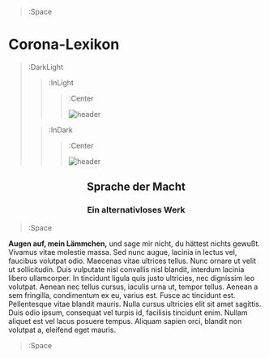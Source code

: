 > :Space


<h1>Corona-Lexikon</h1>


> :DarkLight
> > :InLight
> > 
> > > :Center
> > >
> > > ![header](/images/corona-chronik.png)
>
> > :InDark
> >
> > > :Center
> > >
> > > ![header](/images/corona-chronik-inverted.png)


<div align="center"><h2>Sprache der Macht</h2></div>

<div align="center"><h3>Ein alternativloses Werk</h3></div>

> :Space

__Augen auf, mein Lämmchen,__ und sage mir nicht, du hättest nichts gewußt. Vivamus vitae molestie massa. Sed nunc augue, lacinia in lectus vel, faucibus volutpat odio. Maecenas vitae ultrices tellus. Nunc ornare ut velit ut sollicitudin. Duis vulputate nisl convallis nisl blandit, interdum lacinia libero ullamcorper. In tincidunt ligula quis justo ultricies, nec dignissim leo volutpat. Aenean nec tellus cursus, iaculis urna ut, tempor tellus. Aenean a sem fringilla, condimentum ex eu, varius est. Fusce ac tincidunt est. Pellentesque vitae blandit mauris. Nulla cursus ultricies elit sit amet sagittis. Duis odio ipsum, consequat vel turpis id, facilisis tincidunt enim. Nullam aliquet est vel lacus posuere tempus. Aliquam sapien orci, blandit non volutpat a, eleifend eget mauris.



> :Space
